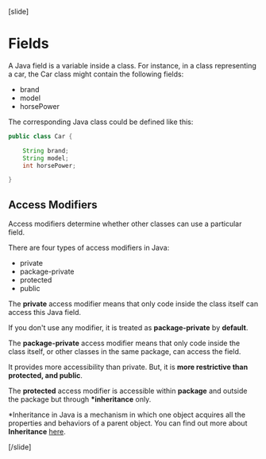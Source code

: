 [slide]

# Fields

A Java field is a variable inside a class. For instance, in a class representing a car, the Car class might contain the following fields:

- brand
- model
- horsePower

The corresponding Java class could be defined like this:

```java
public class Car {

    String brand;
    String model;
    int horsePower;

}
```

## Access Modifiers

Access modifiers determine whether other classes can use a particular field.

There are four types of access modifiers in Java:

- private
- package-private
- protected
- public 

The **private** access modifier means that only code inside the class itself can access this Java field.

If you don't use any modifier, it is treated as **package-private** by **default**.

The **package-private** access modifier means that only code inside the class itself, or other classes in the same package, can access the field.

It provides more accessibility than private. But, it is **more restrictive than protected, and public**.

The **protected** access modifier is accessible within **package** and outside the package but through **\*inheritance** only.




\*Inheritance in Java is a mechanism in which one object acquires all the properties and behaviors of a parent object. You can find out more about **Inheritance** [here](https://docs.oracle.com/javase/tutorial/java/concepts/inheritance.html).



[/slide]
